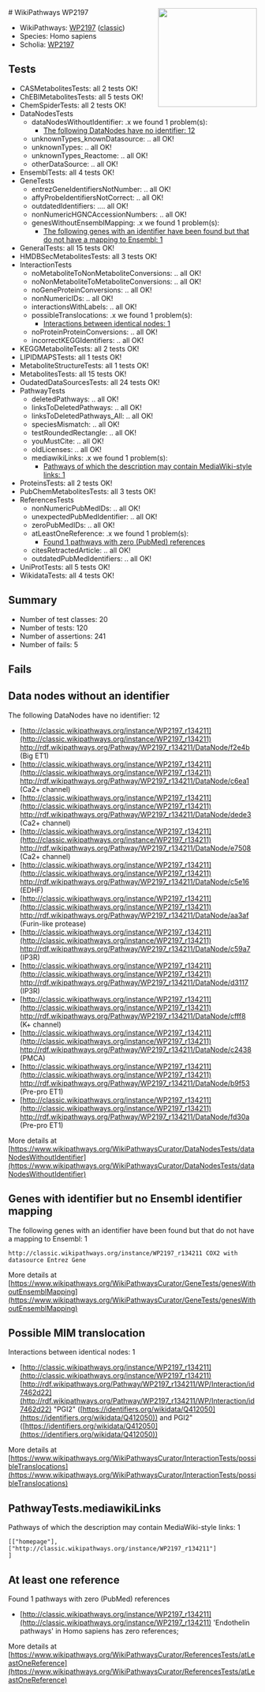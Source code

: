 <img style="float: right; width: 200px" src="https://upload.wikimedia.org/wikipedia/commons/thumb/8/83/Wplogo_with_text_500.png/640px-Wplogo_with_text_500.png" />
# WikiPathways WP2197

* WikiPathways: [WP2197](https://wikipathways.org/pathways/WP2197) ([classic](https://classic.wikipathways.org/instance/WP2197))
* Species: Homo sapiens
* Scholia: [WP2197](https://scholia.toolforge.org/wikipathways/WP2197)
## Tests
* CASMetabolitesTests: all 2 tests OK!
* ChEBIMetabolitesTests: all 5 tests OK!
* ChemSpiderTests: all 2 tests OK!
* DataNodesTests
    * dataNodesWithoutIdentifier: .x we found 1 problem(s):
        * [The following DataNodes have no identifier: 12](#8792c492)
    * unknownTypes_knownDatasource: .. all OK!
    * unknownTypes: .. all OK!
    * unknownTypes_Reactome: .. all OK!
    * otherDataSource: .. all OK!
* EnsemblTests: all 4 tests OK!
* GeneTests
    * entrezGeneIdentifiersNotNumber: .. all OK!
    * affyProbeIdentifiersNotCorrect: .. all OK!
    * outdatedIdentifiers: .... all OK!
    * nonNumericHGNCAccessionNumbers: .. all OK!
    * genesWithoutEnsemblMapping: .x we found 1 problem(s):
        * [The following genes with an identifier have been found but that do not have a mapping to Ensembl: 1](#40286d83)
* GeneralTests: all 15 tests OK!
* HMDBSecMetabolitesTests: all 3 tests OK!
* InteractionTests
    * noMetaboliteToNonMetaboliteConversions: .. all OK!
    * noNonMetaboliteToMetaboliteConversions: .. all OK!
    * noGeneProteinConversions: .. all OK!
    * nonNumericIDs: .. all OK!
    * interactionsWithLabels: .. all OK!
    * possibleTranslocations: .x we found 1 problem(s):
        * [Interactions between identical nodes: 1](#1c118206)
    * noProteinProteinConversions: .. all OK!
    * incorrectKEGGIdentifiers: .. all OK!
* KEGGMetaboliteTests: all 2 tests OK!
* LIPIDMAPSTests: all 1 tests OK!
* MetaboliteStructureTests: all 1 tests OK!
* MetabolitesTests: all 15 tests OK!
* OudatedDataSourcesTests: all 24 tests OK!
* PathwayTests
    * deletedPathways: .. all OK!
    * linksToDeletedPathways: .. all OK!
    * linksToDeletedPathways_All: .. all OK!
    * speciesMismatch: .. all OK!
    * testRoundedRectangle: .. all OK!
    * youMustCite: .. all OK!
    * oldLicenses: .. all OK!
    * mediawikiLinks: .x we found 1 problem(s):
        * [Pathways of which the description may contain MediaWiki-style links: 1](#da69cf45)
* ProteinsTests: all 2 tests OK!
* PubChemMetabolitesTests: all 3 tests OK!
* ReferencesTests
    * nonNumericPubMedIDs: .. all OK!
    * unexpectedPubMedIdentifier: .. all OK!
    * zeroPubMedIDs: .. all OK!
    * atLeastOneReference: .x we found 1 problem(s):
        * [Found 1 pathways with zero (PubMed) references](#d0a459f0)
    * citesRetractedArticle: .. all OK!
    * outdatedPubMedIdentifiers: .. all OK!
* UniProtTests: all 5 tests OK!
* WikidataTests: all 4 tests OK!


## Summary

* Number of test classes: 20
* Number of tests: 120
* Number of assertions: 241
* Number of fails: 5

## Fails

<a name="8792c492" />

## Data nodes without an identifier

The following DataNodes have no identifier: 12

* [http://classic.wikipathways.org/instance/WP2197_r134211](http://classic.wikipathways.org/instance/WP2197_r134211) http://rdf.wikipathways.org/Pathway/WP2197_r134211/DataNode/f2e4b (Big ET1)
* [http://classic.wikipathways.org/instance/WP2197_r134211](http://classic.wikipathways.org/instance/WP2197_r134211) http://rdf.wikipathways.org/Pathway/WP2197_r134211/DataNode/c6ea1 (Ca2+ channel)
* [http://classic.wikipathways.org/instance/WP2197_r134211](http://classic.wikipathways.org/instance/WP2197_r134211) http://rdf.wikipathways.org/Pathway/WP2197_r134211/DataNode/dede3 (Ca2+ channel)
* [http://classic.wikipathways.org/instance/WP2197_r134211](http://classic.wikipathways.org/instance/WP2197_r134211) http://rdf.wikipathways.org/Pathway/WP2197_r134211/DataNode/e7508 (Ca2+ channel)
* [http://classic.wikipathways.org/instance/WP2197_r134211](http://classic.wikipathways.org/instance/WP2197_r134211) http://rdf.wikipathways.org/Pathway/WP2197_r134211/DataNode/c5e16 (EDHF)
* [http://classic.wikipathways.org/instance/WP2197_r134211](http://classic.wikipathways.org/instance/WP2197_r134211) http://rdf.wikipathways.org/Pathway/WP2197_r134211/DataNode/aa3af (Furin-like protease)
* [http://classic.wikipathways.org/instance/WP2197_r134211](http://classic.wikipathways.org/instance/WP2197_r134211) http://rdf.wikipathways.org/Pathway/WP2197_r134211/DataNode/c59a7 (IP3R)
* [http://classic.wikipathways.org/instance/WP2197_r134211](http://classic.wikipathways.org/instance/WP2197_r134211) http://rdf.wikipathways.org/Pathway/WP2197_r134211/DataNode/d3117 (IP3R)
* [http://classic.wikipathways.org/instance/WP2197_r134211](http://classic.wikipathways.org/instance/WP2197_r134211) http://rdf.wikipathways.org/Pathway/WP2197_r134211/DataNode/cfff8 (K+ channel)
* [http://classic.wikipathways.org/instance/WP2197_r134211](http://classic.wikipathways.org/instance/WP2197_r134211) http://rdf.wikipathways.org/Pathway/WP2197_r134211/DataNode/c2438 (PMCA)
* [http://classic.wikipathways.org/instance/WP2197_r134211](http://classic.wikipathways.org/instance/WP2197_r134211) http://rdf.wikipathways.org/Pathway/WP2197_r134211/DataNode/b9f53 (Pre-pro ET1)
* [http://classic.wikipathways.org/instance/WP2197_r134211](http://classic.wikipathways.org/instance/WP2197_r134211) http://rdf.wikipathways.org/Pathway/WP2197_r134211/DataNode/fd30a (Pre-pro ET1)


More details at [https://www.wikipathways.org/WikiPathwaysCurator/DataNodesTests/dataNodesWithoutIdentifier](https://www.wikipathways.org/WikiPathwaysCurator/DataNodesTests/dataNodesWithoutIdentifier)

<a name="40286d83" />

## Genes with identifier but no Ensembl identifier mapping

The following genes with an identifier have been found but that do not have a mapping to Ensembl: 1
```
http://classic.wikipathways.org/instance/WP2197_r134211 COX2 with datasource Entrez Gene
```

More details at [https://www.wikipathways.org/WikiPathwaysCurator/GeneTests/genesWithoutEnsemblMapping](https://www.wikipathways.org/WikiPathwaysCurator/GeneTests/genesWithoutEnsemblMapping)

<a name="1c118206" />

## Possible MIM translocation

Interactions between identical nodes: 1

* [http://classic.wikipathways.org/instance/WP2197_r134211](http://classic.wikipathways.org/instance/WP2197_r134211) [http://rdf.wikipathways.org/Pathway/WP2197_r134211/WP/Interaction/id7462d22](http://rdf.wikipathways.org/Pathway/WP2197_r134211/WP/Interaction/id7462d22) "PGI2" ([https://identifiers.org/wikidata/Q412050](https://identifiers.org/wikidata/Q412050)) and 
PGI2" ([https://identifiers.org/wikidata/Q412050](https://identifiers.org/wikidata/Q412050))


More details at [https://www.wikipathways.org/WikiPathwaysCurator/InteractionTests/possibleTranslocations](https://www.wikipathways.org/WikiPathwaysCurator/InteractionTests/possibleTranslocations)

<a name="da69cf45" />

## PathwayTests.mediawikiLinks

Pathways of which the description may contain MediaWiki-style links: 1
```
[["homepage"],
["http://classic.wikipathways.org/instance/WP2197_r134211"]
]
```

<a name="d0a459f0" />

## At least one reference

Found 1 pathways with zero (PubMed) references

* [http://classic.wikipathways.org/instance/WP2197_r134211](http://classic.wikipathways.org/instance/WP2197_r134211) 'Endothelin pathways' in Homo sapiens has zero references; 


More details at [https://www.wikipathways.org/WikiPathwaysCurator/ReferencesTests/atLeastOneReference](https://www.wikipathways.org/WikiPathwaysCurator/ReferencesTests/atLeastOneReference)

